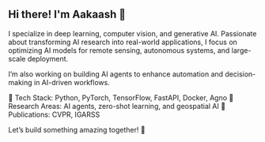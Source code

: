 ## Hi there! I'm Aakaash 👋

I specialize in deep learning, computer vision, and generative AI. Passionate about transforming AI research into real-world applications, I focus on optimizing AI models for remote sensing, autonomous systems, and large-scale deployment.

I’m also working on building AI agents to enhance automation and decision-making in AI-driven workflows.

🔹 Tech Stack: Python, PyTorch, TensorFlow, FastAPI, Docker, Agno
🔹 Research Areas: AI agents, zero-shot learning, and geospatial AI
🔹 Publications: CVPR, IGARSS

Let’s build something amazing together! 🚀

